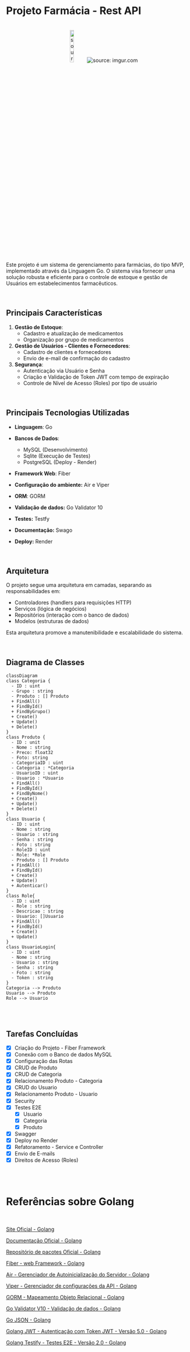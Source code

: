 # Projeto Farmácia - Rest API
<br />

<div align="center">
    <img src="https://i.imgur.com/JHinCnY.png" title="source: imgur.com" width="15%"/> 
    <img src="https://i.imgur.com/YC6Av6e.png" title="source: imgur.com" /> 
</div>
<br /><br />

Este projeto é um sistema de gerenciamento para farmácias, do tipo MVP, implementado através da Linguagem Go. O sistema visa fornecer uma solução robusta e eficiente para o controle de estoque e gestão de Usuários em estabelecimentos farmacêuticos.

<br />

## Principais Características

1. **Gestão de Estoque**: 
   - Cadastro e atualização de medicamentos
   - Organização por grupo de medicamentos
3. **Gestão de Usuários - Clientes e Fornecedores**: 
   - Cadastro de clientes e fornecedores
   - Envio de e-mail de confirmação do cadastro
4. **Segurança**: 
   - Autenticação via Usuário e Senha
   - Criação e Validação de Token JWT com tempo de expiração
   - Controle de Nível de Acesso (Roles) por tipo de usuário

<br />

## Principais Tecnologias Utilizadas

- **Linguagem**: Go
- **Bancos de Dados**:
  - MySQL (Desenvolvimento)
  - Sqlite (Execução de Testes)
  -  PostgreSQL (Deploy - Render)

- **Framework Web**: Fiber
- **Configuração do ambiente:** Air e Viper
- **ORM**: GORM
- **Validação de dados:** Go Validator 10
- **Testes:** Testfy
- **Documentação:** Swago
- **Deploy:** Render

<br />

## Arquitetura

O projeto segue uma arquitetura em camadas, separando as responsabilidades em:

- Controladores (handlers para requisições HTTP)
- Serviços (lógica de negócios)
- Repositórios (interação com o banco de dados)
- Modelos (estruturas de dados)

Esta arquitetura promove a manutenibilidade e escalabilidade do sistema.

<br />

## Diagrama de Classes

```mermaid
classDiagram
class Categoria {
  - ID : uint
  - Grupo : string
  - Produto : [] Produto
  + FindAll()
  + FindById()
  + FindByGrupo()
  + Create()
  + Update()  
  + Delete()
}
class Produto {
  - ID : unit
  - Nome : string
  - Preco: float32
  - Foto: string
  - CategoriaID : uint
  - Categoria : *Categoria
  - UsuarioID : uint
  - Usuario : *Usuario
  + FindAll()
  + FindById()
  + FindByNome()
  + Create()
  + Update()  
  + Delete()
}
class Usuario {
  - ID : uint
  - Nome : string
  - Usuario : string
  - Senha : string
  - Foto : string
  - RoleID : uint
  - Role: *Role
  - Produto : [] Produto
  + FindAll()
  + FindById()
  + Create()
  + Update()
  + Autenticar()
}
class Role{
  - ID : uint
  - Role : string
  - Descricao : string
  - Usuario: []Usuario
  + FindAll()
  + FindById()
  + Create()
  + Update()
}
class UsuarioLogin{
  - ID : uint
  - Nome : string
  - Usuario : string
  - Senha : string
  - Foto : string
  - Token : string
}
Categoria --> Produto
Usuario --> Produto
Role --> Usuario
```

<br /><br />

## Tarefas Concluídas

- [x] Criação do Projeto - Fiber Framework
- [x] Conexão com o Banco de dados MySQL
- [x] Configuração das Rotas
- [x] CRUD de Produto
- [x] CRUD de Categoria
- [x] Relacionamento Produto - Categoria
- [x] CRUD do Usuario
- [x] Relacionamento Produto - Usuario
- [x] Security
- [x] Testes E2E
  - [x] Usuario
  - [x] Categoria
  - [x] Produto
- [x] Swagger
- [x] Deploy no Render
- [x] Refatoramento - Service e Controller
- [x] Envio de E-mails
- [x] Direitos de Acesso (Roles)

<br /><br />

# Referências sobre Golang

<br />

<a href="https://go.dev/" target="_blank">Site Oficial - Golang</a>

<a href="https://go.dev/doc/" target="_blank">Documentação Oficial - Golang</a>

<a href="https://pkg.go.dev/" target="_blank">Repositório de pacotes Oficial - Golang</a>

<a href="https://docs.gofiber.io/" target="_blank">Fiber - web Framework - Golang</a>

<a href="https://github.com/air-verse/air" target="_blank">Air - Gerenciador de Autoinicialização do Servidor - Golang</a>

<a href="https://github.com/spf13/viper" target="_blank">Viper - Gerenciador de configurações da API - Golang</a>

<a href="https://gorm.io/" target="_blank">GORM - Mapeamento Objeto Relacional - Golang</a>

<a href="https://github.com/go-playground/validator" target="_blank">Go Validator V10 - Validação de dados - Golang</a>

<a href="https://pkg.go.dev/encoding/json" target="_blank">Go JSON - Golang</a>

<a href="https://github.com/golang-jwt/jwt-docs" target="_blank">Golang JWT - Autenticação com Token JWT - Versão 5.0 - Golang</a>

<a href="https://github.com/stretchr/testify?tab=readme-ov-file" target="_blank">Golang Testify - Testes E2E - Versão 2.0 - Golang</a>

